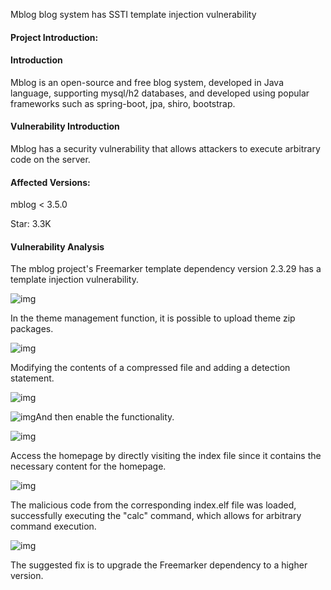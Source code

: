 Mblog blog system has SSTI template injection vulnerability

#### Project Introduction:

#### Introduction

Mblog is an open-source and free blog system, developed in Java language, supporting mysql/h2 databases, and developed using popular frameworks such as spring-boot, jpa, shiro, bootstrap.

#### Vulnerability Introduction

Mblog has a security vulnerability that allows attackers to execute arbitrary code on the server.

#### Affected Versions:

mblog < 3.5.0

Star: 3.3K

#### Vulnerability Analysis

The mblog project's Freemarker template dependency version 2.3.29 has a template injection vulnerability.

![img](file:///C:/Users/ADMINI~1/AppData/Local/Temp/msohtmlclip1/01/clip_image002.png)

In the theme management function, it is possible to upload theme zip packages.

![img](file:///C:/Users/ADMINI~1/AppData/Local/Temp/msohtmlclip1/01/clip_image004.png)

Modifying the contents of a compressed file and adding a detection statement.

![img](file:///C:/Users/ADMINI~1/AppData/Local/Temp/msohtmlclip1/01/clip_image006.png)

 

![img](file:///C:/Users/ADMINI~1/AppData/Local/Temp/msohtmlclip1/01/clip_image008.png)And then enable the functionality.

![img](file:///C:/Users/ADMINI~1/AppData/Local/Temp/msohtmlclip1/01/clip_image010.png)

Access the homepage by directly visiting the index file since it contains the necessary content for the homepage.

![img](file:///C:/Users/ADMINI~1/AppData/Local/Temp/msohtmlclip1/01/clip_image012.png)

The malicious code from the corresponding index.elf file was loaded, successfully executing the "calc" command, which allows for arbitrary command execution.

![img](file:///C:/Users/ADMINI~1/AppData/Local/Temp/msohtmlclip1/01/clip_image014.png)

 

 

The suggested fix is to upgrade the Freemarker dependency to a higher version.